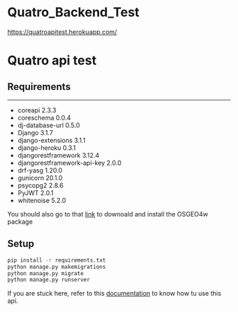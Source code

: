 # Quatro_Backend_Test

https://quatroapitest.herokuapp.com/
# Quatro api test

## Requirements

--------------------------- ---------
- coreapi                     2.3.3
- coreschema                  0.0.4
- dj-database-url             0.5.0
- Django                      3.1.7
- django-extensions           3.1.1
- django-heroku               0.3.1
- djangorestframework         3.12.4
- djangorestframework-api-key 2.0.0
- drf-yasg                    1.20.0
- gunicorn                    20.1.0
- psycopg2                    2.8.6
- PyJWT                       2.0.1
- whitenoise                  5.2.0

You should also go to that [link](https://trac.osgeo.org/osgeo4w/) to downoald and install the OSGEO4w package
## Setup

```bash
pip install -r requirements.txt
python manage.py makemigrations
python manage.py migrate
python manage.py runserver
```

If you are stuck here, refer to this [documentation](https://quatroapitest.herokuapp.com/) to know how tu use this api.

